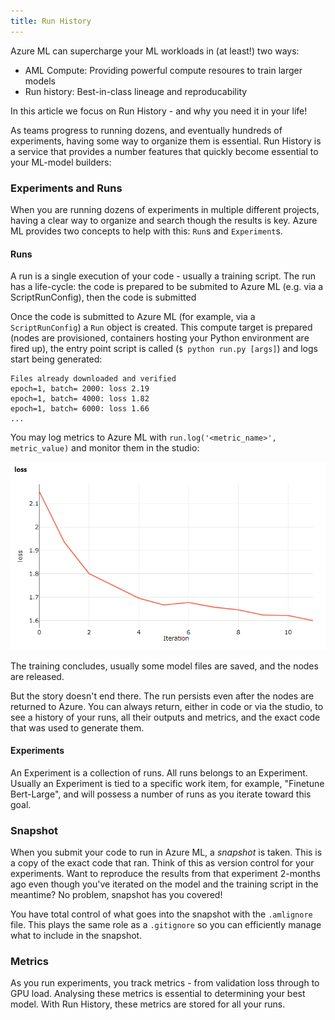 ```yaml
---
title: Run History
---
```


Azure ML can supercharge your ML workloads in (at least!) two ways:

- AML Compute: Providing powerful compute resoures to train larger models
- Run history: Best-in-class lineage and reproducability

In this article we focus on Run History - and why you need it in your life!

As teams progress to running dozens, and eventually hundreds of experiments, having
some way to organize them is essential. Run History is a service that provides a number
features that quickly become essential to your ML-model builders:

### Experiments and Runs

When you are running dozens of experiments in multiple different projects, having a clear
way to organize and search though the results is key. Azure ML provides two concepts to help
with this: `Run`s and `Experiment`s.

#### Runs
A run is a single execution of your code - usually a training script. The run has a life-cycle:
the code is prepared to be submited to Azure ML (e.g. via a ScriptRunConfig), then the code is
submitted

Once the code is submitted to Azure ML (for example, via a `ScriptRunConfig`) a `Run` object is
created. This compute target is prepared (nodes are provisioned, containers hosting your Python
environment are fired up), the entry point script is called (`$ python run.py [args]`) and logs
start being generated:

```console
Files already downloaded and verified
epoch=1, batch= 2000: loss 2.19
epoch=1, batch= 4000: loss 1.82
epoch=1, batch= 6000: loss 1.66
...
```

You may log metrics to Azure ML with `run.log('<metric_name>', metric_value)` and monitor them in the studio:

![](img/logging-metrics.png)

The training concludes, usually some model files are saved, and the nodes are
released.

But the story doesn't end there. The run persists even after the nodes are returned
to Azure. You can always return, either in code or via the studio, to see a history
of your runs, all their outputs and metrics, and the exact code that was used to generate them.

#### Experiments

An Experiment is a collection of runs. All runs belongs to an Experiment. Usually
an Experiment is tied to a specific work item, for example, "Finetune Bert-Large",
and will possess a number of runs as you iterate toward this goal.

### Snapshot

When you submit your code to run in Azure ML, a _snapshot_ is taken. This is a copy of the exact
code that ran. Think of this as version control for your experiments. Want to reproduce the
results from that experiment 2-months ago even though you've iterated on the model and the
training script in the meantime? No problem, snapshot has you covered!

You have total control of what goes into the snapshot with the `.amlignore` file. This plays
the same role as a `.gitignore` so you can efficiently manage what to include in the snapshot.

### Metrics

As you run experiments, you track metrics - from validation loss through to GPU load. Analysing these metrics is essential to determining your best model. With Run History, these metrics are stored for all your runs.